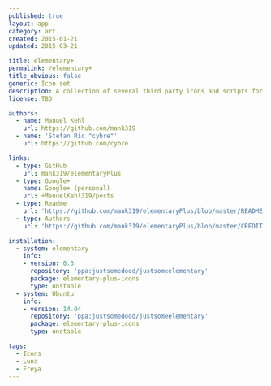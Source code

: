 ```yaml
---
published: true
layout: app
category: art
created: 2015-01-21
updated: 2015-03-21

title: elementary+
permalink: /elementary+
title_obvious: false
generic: Icon set
description: A collection of several third party icons and scripts for panel indicators as an addition to the default icon theme.
license: TBD

authors:
  - name: Manuel Kehl
    url: https://github.com/mank319
  - name: 'Stefan Ric "cybre"'
    url: https://github.com/cybre

links:
  - type: GitHub
    url: mank319/elementaryPlus
  - type: Google+
    name: Google+ (personal)
    url: +ManuelKehl319/posts
  - type: Readme
    url: 'https://github.com/mank319/elementaryPlus/blob/master/README.md'
  - type: Authors
    url: 'https://github.com/mank319/elementaryPlus/blob/master/CREDIT.csv'

installation:
  - system: elementary
    info:
    - version: 0.3
      repository: 'ppa:justsomedood/justsomeelementary'
      package: elementary-plus-icons
      type: unstable
  - system: Ubuntu
    info:
    - version: 14.04
      repository: 'ppa:justsomedood/justsomeelementary'
      package: elementary-plus-icons
      type: unstable

tags:
  - Icons
  - Luna
  - Freya
---
```

